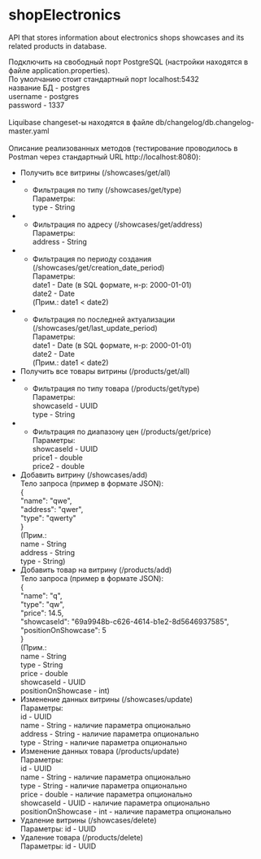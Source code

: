 # shopElectronics
API that stores information about electronics shops showcases and its related products in database.

Подключить на свободный порт PostgreSQL (настройки находятся в файле application.properties).<br />
По умолчанию стоит стандартный порт localhost:5432<br />
название БД - postgres<br />
username - postgres<br />
password - 1337<br />
<br />
Liquibase changeset-ы находятся в файле db/changelog/db.changelog-master.yaml<br />
<br />
Описание реализованных методов (тестирование проводилось в Postman через стандартный URL http://localhost:8080):<br />
- Получить все витрины (/showcases/get/all)
- - Фильтрация по типу (/showcases/get/type)<br />
    Параметры:<br /> type - String
- - Фильтрация по адресу (/showcases/get/address)<br />
    Параметры:<br /> address - String
- - Фильтрация по периоду создания (/showcases/get/creation_date_period)<br />
    Параметры:<br /> date1 - Date (в SQL формате, н-р: 2000-01-01)<br />
							 date2 - Date<br />
							 (Прим.: date1 < date2)
- - Фильтрация по последней актуализации (/showcases/get/last_update_period)<br />
    Параметры:<br /> date1 - Date (в SQL формате, н-р: 2000-01-01)<br />
                date2 - Date<br />
                (Прим.: date1 < date2)
- Получить все товары витрины (/products/get/all)
- - Фильтрация по типу товара (/products/get/type)<br />
     Параметры:<br /> showcaseId - UUID<br />
                type - String
- - Фильтрация по диапазону цен (/products/get/price)<br />
     Параметры:<br /> showcaseId - UUID<br />
                price1 - double<br />
                price2 - double
- Добавить витрину (/showcases/add)<br />
  Тело запроса (пример в формате JSON):<br />
  {<br />
    "name": "qwe",<br />
    "address": "qwer",<br />
    "type": "qwerty"<br />
  }<br />
    (Прим.:<br />
name - String<br />
address - String<br />
type - String)
- Добавить товар на витрину (/products/add)<br />
  Тело запроса (пример в формате JSON):<br />
  {<br />
      "name": "q",<br />
      "type": "qw",<br />
      "price": 14.5,<br />
      "showcaseId": "69a9948b-c626-4614-b1e2-8d5646937585",<br />
      "positionOnShowcase": 5<br />
  }<br />
  (Прим.:<br />
name - String<br />
type - String<br />
price - double<br />
showcaseId - UUID<br />
positionOnShowcase - int)
- Изменение данных витрины (/showcases/update)<br />
  Параметры:<br /> id - UUID<br />
             name - String - наличие параметра опционально<br />
             address - String - наличие параметра опционально<br />
             type - String - наличие параметра опционально
- Изменение данных товара (/products/update)<br />
  Параметры:<br /> id - UUID<br />
             name - String - наличие параметра опционально<br />
             type - String - наличие параметра опционально<br />
             price - double - наличие параметра опционально<br />
             showcaseId - UUID - наличие параметра опционально<br />
             positionOnShowcase - int - наличие параметра опционально
- Удаление витрины (/showcases/delete)<br />
  Параметры: id - UUID
- Удаление товара (/products/delete)<br />
  Параметры: id - UUID
